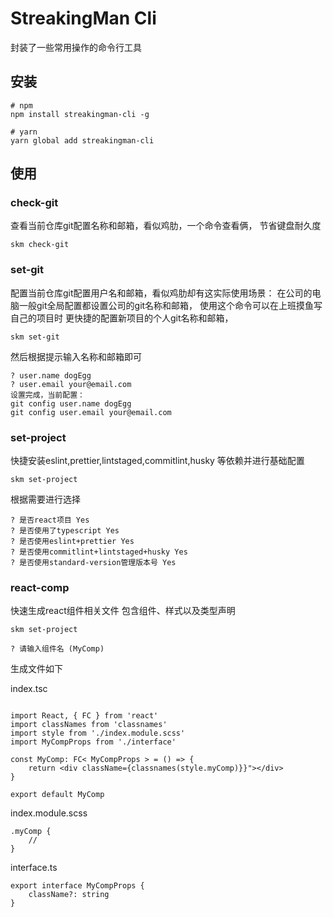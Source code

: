 # StreakingMan Cli

封装了一些常用操作的命令行工具

## 安装

``` 
# npm
npm install streakingman-cli -g

# yarn
yarn global add streakingman-cli
```

## 使用

### check-git

查看当前仓库git配置名称和邮箱，看似鸡肋，一个命令查看俩，
节省键盘耐久度

```
skm check-git
```

### set-git

配置当前仓库git配置用户名和邮箱，看似鸡肋却有这实际使用场景：
在公司的电脑一般git全局配置都设置公司的git名称和邮箱，
使用这个命令可以在上班摸鱼写自己的项目时
更快捷的配置新项目的个人git名称和邮箱，


```
skm set-git
```

然后根据提示输入名称和邮箱即可

```
? user.name dogEgg
? user.email your@email.com
设置完成，当前配置：
git config user.name dogEgg
git config user.email your@email.com
```

### set-project

快捷安装eslint,prettier,lintstaged,commitlint,husky
等依赖并进行基础配置

```
skm set-project
```

根据需要进行选择

```
? 是否react项目 Yes
? 是否使用了typescript Yes
? 是否使用eslint+prettier Yes
? 是否使用commitlint+lintstaged+husky Yes
? 是否使用standard-version管理版本号 Yes
```

### react-comp

快速生成react组件相关文件
包含组件、样式以及类型声明

```
skm set-project

? 请输入组件名 (MyComp)
```

生成文件如下

index.tsc
```

import React, { FC } from 'react'
import classNames from 'classnames'
import style from './index.module.scss'
import MyCompProps from './interface'

const MyComp: FC< MyCompProps > = () => {
    return <div className={classnames(style.myComp)}}"></div>
}

export default MyComp
```

index.module.scss
```
.myComp {
    //
}
```

interface.ts
```
export interface MyCompProps {
    className?: string
}
```

